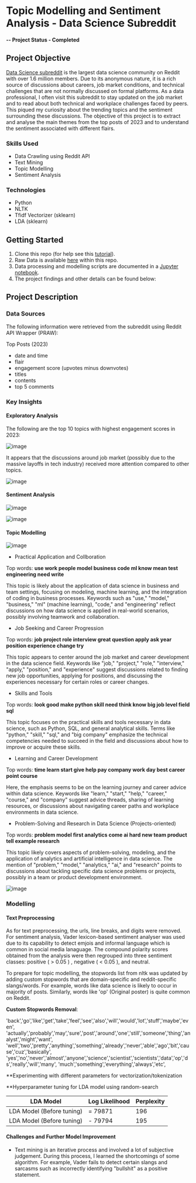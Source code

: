 # Topic Modelling and Sentiment Analysis - Data Science Subreddit

#### -- Project Status - Completed

## Project Objective

[Data Science subreddit](https://www.reddit.com/r/datascience/) is the largest data science community on Reddit with over 1.6 million members. Due to its anonymous nature, it is a rich source of discussions about careers, job market conditions, and technical challenges that are not normally discussed on formal platforms. As a data professional, I often visit this subreddit to stay updated on the job market and to read about both technical and workplace challenges faced by peers. This piqued my curiosity about the trending topics and the sentiment surrounding these discussions. The objective of this project is to extract and analyse the main themes from the top posts of 2023 and to understand the sentiment associated with different flairs.

### Skills Used
* Data Crawling using Reddit API
* Text Mining
* Topic Modelling
* Sentiment Analysis

### Technologies
* Python
* NLTK
* Tfidf Vectorizer (sklearn)
* LDA (sklearn) 

## Getting Started

1. Clone this repo (for help see this [tutorial](https://help.github.com/articles/cloning-a-repository/)).
2. Raw Data is available [here](https://github.com/khinydnlin/car_auction_price_predictions/blob/main/dataset.csv) within this repo.   
3. Data processing and modelling scripts are documented in a [Jupyter notebook](https://github.com/khinydnlin/car_auction_price_predictions/blob/main/Car%20Auction%20Price%20Predictions.ipynb).
4. The project findings and other details can be found below:

## Project Description

### Data Sources

The following information were retrieved from the subreddit using Reddit API Wrapper (PRAW):

Top Posts (2023)
- date and time
- flair
- engagement score (upvotes minus downvotes)
- titles
- contents
- top 5 comments

### Key Insights

#### Exploratory Analysis

The following are the top 10 topics with highest engagement scores in 2023:

![image](https://github.com/khinydnlin/topic_modelling_ds_subreddit/assets/145341635/80a1fa41-bc95-4136-848d-342be8365417)

It appears that the discussions around job market (possibly due to the massive layoffs in tech industry) received more attention compared to other topics. 

![image](https://github.com/khinydnlin/topic_modelling_ds_subreddit/assets/145341635/2c0d8a7f-914c-4adb-b025-aa135d785a97)


#### Sentiment Analysis

![image](https://github.com/khinydnlin/topic_modelling_ds_subreddit/assets/145341635/67ca1d7f-3993-4c82-9aa9-5b8605579b81)




![image](https://github.com/khinydnlin/topic_modelling_ds_subreddit/assets/145341635/c881f882-5499-48a1-9da9-90ec0dc36bed)



#### Topic Modelling


![image](https://github.com/khinydnlin/topic_modelling_ds_subreddit/assets/145341635/990c8dbe-6b44-43a2-9ade-9a2a8ce32f8e)

- Practical Application and Collboration

Top words: **use work people model business code ml know mean test engineering need write**

This topic is likely about the application of data science in business and team settings, focusing on modeling, machine learning, and the integration of coding in business processes. Keywords such as "use," "model," "business," "ml" (machine learning), "code," and "engineering" reflect discussions on how data science is applied in real-world scenarios, possibly involving teamwork and collaboration.

- Job Seeking and Career Progression

Top words: **job project role interview great question apply ask year position experience change try**

This topic appears to center around the job market and career development in the data science field. Keywords like "job," "project," "role," "interview," "apply," "position," and "experience" suggest discussions related to finding new job opportunities, applying for positions, and discussing the experiences necessary for certain roles or career changes.

- Skills and Tools

Top words: **look good make python skill need think know big job level field sql**

This topic focuses on the practical skills and tools necessary in data science, such as Python, SQL, and general analytical skills. Terms like "python," "skill," "sql," and "big company" emphasize the technical competencies needed to succeed in the field and discussions about how to improve or acquire these skills.

- Learning and Career Development

Top words: **time learn start give help pay company work day best career point course**

Here, the emphasis seems to be on the learning journey and career advice within data science. Keywords like "learn," "start," "help," "career," "course," and "company" suggest advice threads, sharing of learning resources, or discussions about navigating career paths and workplace environments in data science.

- Problem-Solving and Research in Data Science (Projects-oriented)

Top words: **problem model first analytics come ai hard new team product tell example research**

This topic likely covers aspects of problem-solving, modeling, and the application of analytics and artificial intelligence in data science. The mention of "problem," "model," "analytics," "ai," and "research" points to discussions about tackling specific data science problems or projects, possibly in a team or product development environment.

![image](https://github.com/khinydnlin/topic_modelling_ds_subreddit/assets/145341635/014bb0ed-5542-40d6-a843-b9f0a1336534)

### Modelling

#### Text Preprocessing

As for text preprocessing, the urls, line breaks, and digits were removed. For sentiment analysis, Vader lexicon-based sentiment analyser was used due to its capability to detect emjois and informal language which is common in social media lanaguage. The compound polarity scores obtained from the analysis were then regrouped into three sentiment classes: positive ( > 0.05 ) , negative ( < 0.05 ), and neutral. 

To prepare for topic modelling, the stopwords list from nltk was updated by adding custom stopwords that are domain-specific and reddit-specific slangs/words. For example, words like data science is likely to occur in majority of posts. Similarly, words like 'op' (Original poster) is quite common on Reddit.

**Custom Stopwords Removal**:

'back','go','like','get','take','feel','see','also','will','would','lot','stuff','maybe','even',
'actually','probably','may','sure','post','around','one','still','someone','thing','analyst','might','want',
'well','two','pretty','anything','something','already','never','able','ago','bit','cause','cuz','basically',
'yes','no','never','almost','anyone','science','scientist','scientists','data','op','ds','really','will','many',
'much','something','everything','always','etc',

**Experimenting with different parameters for vectorization/tokenization

**Hyperparameter tuning for LDA model using random-search


| LDA Model                 | Log Likelihood    |  Perplexity|
|---------------------------|-------------------|------------|
| LDA Model (Before tuning) | = 79871           | 196        |
| LDA Model (Before tuning) | - 79794           | 195        |


#### Challenges and Further Model Improvement

- Text mining is an iterative process and involved a lot of subjective judgement. During this process, I learned the shortcomings of some algorithm. For example, Vader fails to detect certain slangs and sarcasms such as incorrectly identifying "bullshit" as a positive statement.























